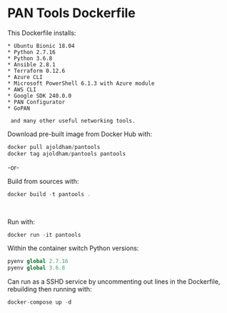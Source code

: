 PAN Tools Dockerfile
====================

This Dockerfile installs:

```
* Ubuntu Bionic 18.04
* Python 2.7.16
* Python 3.6.8
* Ansible 2.8.1
* Terraform 0.12.6
* Azure CLI
* Microsoft PowerShell 6.1.3 with Azure module
* AWS CLI
* Google SDK 240.0.0
* PAN Configurator
* GoPAN

 and many other useful networking tools.
```


Download pre-built image from Docker Hub with:

```php
docker pull ajoldham/pantools
docker tag ajoldham/pantools pantools
```

-or-

 Build from sources with:  
```php
docker build -t pantools .
```

<br>

Run with:
```php
docker run -it pantools
```

Within the container switch Python versions:
```php
pyenv global 2.7.16
pyenv global 3.6.8
```

Can run as a SSHD service by uncommenting out lines in the Dockerfile, rebuilding then running with:
```php
docker-compose up -d
```
